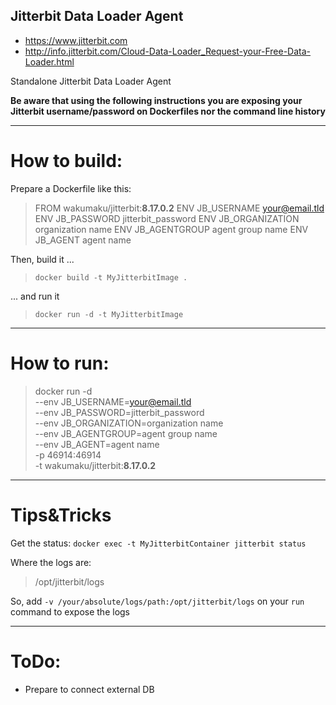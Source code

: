 ## Jitterbit Data Loader Agent


* https://www.jitterbit.com
* http://info.jitterbit.com/Cloud-Data-Loader_Request-your-Free-Data-Loader.html

Standalone Jitterbit Data Loader Agent 

**Be aware that using the following instructions you are exposing your Jitterbit username/password on Dockerfiles nor the command line history**

---
# How to build:

Prepare a Dockerfile like this:

>FROM wakumaku/jitterbit:**8.17.0.2**
ENV JB_USERNAME your@email.tld
ENV JB_PASSWORD jitterbit_password
ENV JB_ORGANIZATION organization name
ENV JB_AGENTGROUP agent group name
ENV JB_AGENT agent name


Then, build it ...
>`docker build -t MyJitterbitImage .`

... and run it
>`docker run -d -t MyJitterbitImage`

---
# How to run:

>docker run -d \
    --env JB_USERNAME=your@email.tld \
    --env JB_PASSWORD=jitterbit_password \
    --env JB_ORGANIZATION=organization name \
    --env JB_AGENTGROUP=agent group name \
    --env JB_AGENT=agent name \
    -p 46914:46914 \
    -t wakumaku/jitterbit:**8.17.0.2**



---
# Tips&Tricks

Get the status:
`docker exec -t MyJitterbitContainer jitterbit status`

Where the logs are:
> /opt/jitterbit/logs

So, add `-v /your/absolute/logs/path:/opt/jitterbit/logs` on your `run` command to expose the logs


---
# ToDo:
* Prepare to connect external DB